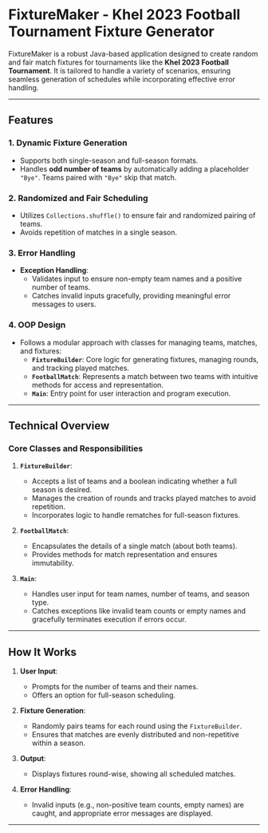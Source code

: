 # FixtureMaker - Khel 2023 Football Tournament Fixture Generator

FixtureMaker is a robust Java-based application designed to create random and fair match fixtures for tournaments like the **Khel 2023 Football Tournament**. It is tailored to handle a variety of scenarios, ensuring seamless generation of schedules while incorporating effective error handling.

---

## **Features**

### 1. **Dynamic Fixture Generation**
- Supports both single-season and full-season formats.
- Handles **odd number of teams** by automatically adding a placeholder `"Bye"`. Teams paired with `"Bye"` skip that match.

### 2. **Randomized and Fair Scheduling**
- Utilizes `Collections.shuffle()` to ensure fair and randomized pairing of teams.
- Avoids repetition of matches in a single season.

### 3. **Error Handling**
- **Exception Handling**:
  - Validates input to ensure non-empty team names and a positive number of teams.
  - Catches invalid inputs gracefully, providing meaningful error messages to users.

### 4. **OOP Design**
- Follows a modular approach with classes for managing teams, matches, and fixtures:
  - **`FixtureBuilder`**: Core logic for generating fixtures, managing rounds, and tracking played matches.
  - **`FootballMatch`**: Represents a match between two teams with intuitive methods for access and representation.
  - **`Main`**: Entry point for user interaction and program execution.

---

## **Technical Overview**

### Core Classes and Responsibilities
1. **`FixtureBuilder`**:
   - Accepts a list of teams and a boolean indicating whether a full season is desired.
   - Manages the creation of rounds and tracks played matches to avoid repetition.
   - Incorporates logic to handle rematches for full-season fixtures.

2. **`FootballMatch`**:
   - Encapsulates the details of a single match (about both teams).
   - Provides methods for match representation and ensures immutability.

3. **`Main`**:
   - Handles user input for team names, number of teams, and season type.
   - Catches exceptions like invalid team counts or empty names and gracefully terminates execution if errors occur.

---

## **How It Works**

1. **User Input**:
   - Prompts for the number of teams and their names.
   - Offers an option for full-season scheduling.

2. **Fixture Generation**:
   - Randomly pairs teams for each round using the `FixtureBuilder`.
   - Ensures that matches are evenly distributed and non-repetitive within a season.

3. **Output**:
   - Displays fixtures round-wise, showing all scheduled matches.

4. **Error Handling**:
   - Invalid inputs (e.g., non-positive team counts, empty names) are caught, and appropriate error messages are displayed.

---
